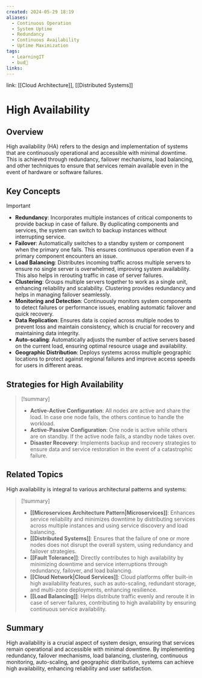 ```yaml
---
created: 2024-05-29 18:19
aliases:
  - Continuous Operation
  - System Uptime
  - Redundancy
  - Continuous Availability
  - Uptime Maximization
tags:
  - LearningIT
  - bud🌿
links:
---
```


link: [[Cloud Architecture]], [[Distributed Systems]]

# High Availability

## Overview

High availability (HA) refers to the design and implementation of systems that are continuously operational and accessible with minimal downtime. This is achieved through redundancy, failover mechanisms, load balancing, and other techniques to ensure that services remain available even in the event of hardware or software failures.

## Key Concepts

> [!important]
> 
> - **Redundancy**: Incorporates multiple instances of critical components to provide backup in case of failure. By duplicating components and services, the system can switch to backup instances without interrupting service.
> - **Failover**: Automatically switches to a standby system or component when the primary one fails. This ensures continuous operation even if a primary component encounters an issue.
> - **Load Balancing**: Distributes incoming traffic across multiple servers to ensure no single server is overwhelmed, improving system availability. This also helps in rerouting traffic in case of server failures.
> - **Clustering**: Groups multiple servers together to work as a single unit, enhancing reliability and scalability. Clustering provides redundancy and helps in managing failover seamlessly.
> - **Monitoring and Detection**: Continuously monitors system components to detect failures or performance issues, enabling automatic failover and quick recovery.
> - **Data Replication**: Ensures data is copied across multiple nodes to prevent loss and maintain consistency, which is crucial for recovery and maintaining data integrity.
> - **Auto-scaling**: Automatically adjusts the number of active servers based on the current load, ensuring optimal resource usage and availability.
> - **Geographic Distribution**: Deploys systems across multiple geographic locations to protect against regional failures and improve access speeds for users in different areas.

## Strategies for High Availability

> [!summary]
> 
> - **Active-Active Configuration**: All nodes are active and share the load. In case one node fails, the others continue to handle the workload.
> - **Active-Passive Configuration**: One node is active while others are on standby. If the active node fails, a standby node takes over.
> - **Disaster Recovery**: Implements backup and recovery strategies to ensure data and service restoration in the event of a catastrophic failure.

## Related Topics

High availability is integral to various architectural patterns and systems:

> [!summary]
> 
> - **[[Microservices Architecture Pattern|Microservices]]**: Enhances service reliability and minimizes downtime by distributing services across multiple instances and using service discovery and load balancing.
> - **[[Distributed Systems]]**: Ensures that the failure of one or more nodes does not disrupt the overall system, using redundancy and failover strategies.
> - **[[Fault Tolerance]]**: Directly contributes to high availability by minimizing downtime and service interruptions through redundancy, failover, and load balancing.
> - **[[Cloud Network|Cloud Services]]**: Cloud platforms offer built-in high availability features, such as auto-scaling, redundant storage, and multi-zone deployments, enhancing resilience.
> - **[[Load Balancing]]**: Helps distribute traffic evenly and reroute it in case of server failures, contributing to high availability by ensuring continuous service availability.

## Summary

High availability is a crucial aspect of system design, ensuring that services remain operational and accessible with minimal downtime. By implementing redundancy, failover mechanisms, load balancing, clustering, continuous monitoring, auto-scaling, and geographic distribution, systems can achieve high availability, enhancing reliability and user satisfaction.


